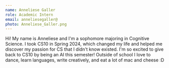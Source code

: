```yaml
---
name: Anneliese Galler
role: Academic Intern
email: anneliesegaller@
photo: Anneliese_Galler.png
---
```

Hi! My name is Anneliese and I'm a sophomore majoring in Cognitive Science. I took CS10 in Spring 2024, which changed my life and helped me discover my passion for CS that I didn't know existed. I'm so excited to give back to CS10 by being an AI this semester! Outside of school I love to dance, learn languages, write creatively, and eat a lot of mac and cheese :D